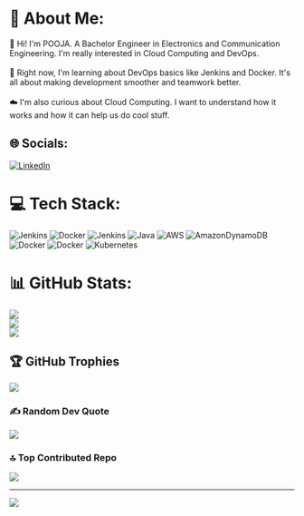 # 💫 About Me:
👋 Hi! I'm POOJA. A Bachelor Engineer in Electronics and Communication Engineering. I'm really interested in Cloud Computing and DevOps.<br><br>🔌 Right now, I'm learning about DevOps basics like Jenkins and Docker. It's all about making development smoother and teamwork better.<br><br>☁️ I'm also curious about Cloud Computing. I want to understand how it works and how it can help us do cool stuff.<br>


## 🌐 Socials:
[![LinkedIn](https://img.shields.io/badge/LinkedIn-%230077B5.svg?logo=linkedin&logoColor=white)](https://linkedin.com/in/pooja1521) 

# 💻 Tech Stack:
![Jenkins](https://img.shields.io/badge/jenkins-%232C5263.svg?style=plastic&logo=jenkins&logoColor=white) ![Docker](https://img.shields.io/badge/docker-%230db7ed.svg?style=plastic&logo=docker&logoColor=white) ![Jenkins](https://img.shields.io/badge/jenkins-%232C5263.svg?style=plastic&logo=jenkins&logoColor=white) ![Java](https://img.shields.io/badge/java-%23ED8B00.svg?style=plastic&logo=openjdk&logoColor=white) ![AWS](https://img.shields.io/badge/AWS-%23FF9900.svg?style=plastic&logo=amazon-aws&logoColor=white) ![AmazonDynamoDB](https://img.shields.io/badge/Amazon%20DynamoDB-4053D6?style=plastic&logo=Amazon%20DynamoDB&logoColor=white) ![Docker](https://img.shields.io/badge/docker-%230db7ed.svg?style=plastic&logo=docker&logoColor=white) ![Docker](https://img.shields.io/badge/docker-%230db7ed.svg?style=plastic&logo=docker&logoColor=white) ![Kubernetes](https://img.shields.io/badge/kubernetes-%23326ce5.svg?style=plastic&logo=kubernetes&logoColor=white)
# 📊 GitHub Stats:
![](https://github-readme-stats.vercel.app/api?username=pooja-1521&theme=highcontrast&hide_border=false&include_all_commits=true&count_private=true)<br/>
![](https://github-readme-streak-stats.herokuapp.com/?user=pooja-1521&theme=highcontrast&hide_border=false)<br/>
![](https://github-readme-stats.vercel.app/api/top-langs/?username=pooja-1521&theme=highcontrast&hide_border=false&include_all_commits=true&count_private=true&layout=compact)

## 🏆 GitHub Trophies
![](https://github-profile-trophy.vercel.app/?username=pooja-1521&theme=nord&no-frame=false&no-bg=true&margin-w=4)

### ✍️ Random Dev Quote
![](https://quotes-github-readme.vercel.app/api?type=horizontal&theme=merko)

### 🔝 Top Contributed Repo
![](https://github-contributor-stats.vercel.app/api?username=pooja-1521&limit=5&theme=dracula&combine_all_yearly_contributions=true)

---
[![](https://visitcount.itsvg.in/api?id=pooja-1521&icon=5&color=1)](https://visitcount.itsvg.in)

<!-- Proudly created with GPRM ( https://gprm.itsvg.in ) -->
